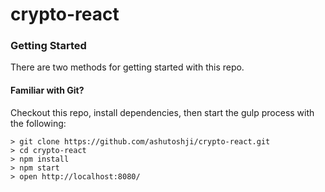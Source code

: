 # crypto-react


### Getting Started

There are two methods for getting started with this repo.

#### Familiar with Git?
Checkout this repo, install dependencies, then start the gulp process with the following:

```
> git clone https://github.com/ashutoshji/crypto-react.git
> cd crypto-react
> npm install
> npm start
> open http://localhost:8080/

```
